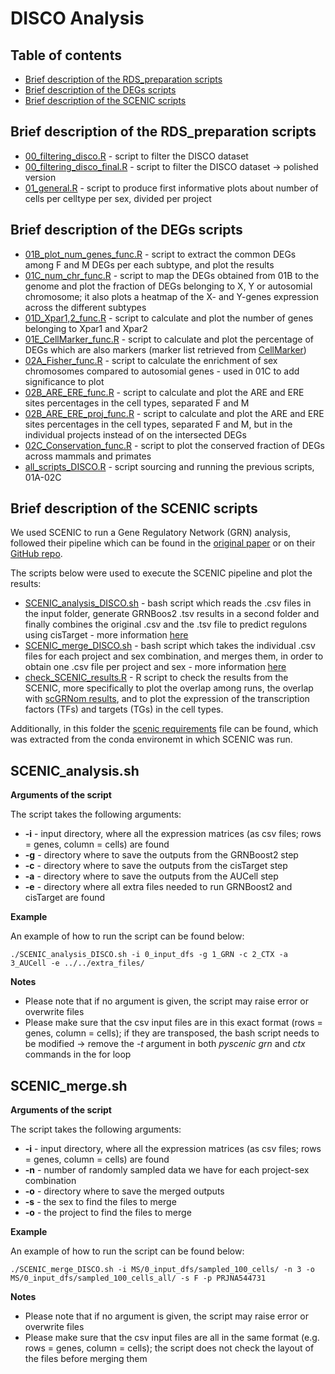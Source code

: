 # DISCO Analysis

## Table of contents
* [Brief description of the RDS_preparation scripts](#brief-description-of-the-rds_preparation-scripts)
* [Brief description of the DEGs scripts](#brief-description-of-the-degs-scripts)
* [Brief description of the SCENIC scripts](#brief-description-of-the-scenic-scripts)


## Brief description of the RDS_preparation scripts

* [00_filtering_disco.R](RDS_preparation/00_filtering_disco.R) - script to filter the DISCO dataset
* [00_filtering_disco_final.R](RDS_preparation/00_filtering_disco_final.R) - script to filter the DISCO dataset -> polished version
* [01_general.R](RDS_preparation/01_general.R) - script to produce first informative plots about number of cells per celltype per sex, divided per project

## Brief description of the DEGs scripts

* [01B_plot_num_genes_func.R](DEGs/01B_plot_num_genes_func.R) - script to extract the common DEGs among F and M DEGs per each subtype, and plot the results
* [01C_num_chr_func.R](DEGs/01C_num_chr_func.R) - script to map the DEGs obtained from 01B to the genome and plot the fraction of DEGs belonging to X, Y or autosomial chromosome; it also plots a heatmap of the X- and Y-genes expression across the different subtypes
* [01D_Xpar1,2_func.R](DEGs/01D_Xpar1,2_func.R) - script to calculate and plot the number of genes belonging to Xpar1 and Xpar2
* [01E_CellMarker_func.R](DEGs/01E_CellMarker_func.R) - script to calculate and plot the percentage of DEGs which are also markers (marker list retrieved from [CellMarker](http://bio-bigdata.hrbmu.edu.cn/CellMarker/))
* [02A_Fisher_func.R](DEGs/02A_Fisher_func.R) - script to calculate the enrichment of sex chromosomes compared to autosomial genes - used in 01C to add significance to plot
* [02B_ARE_ERE_func.R](DEGs/02B_ARE_ERE_func.R) - script to calculate and plot the ARE and ERE sites percentages in the cell types, separated F and M
* [02B_ARE_ERE_proj_func.R](DEGs/02B_ARE_ERE_proj_func.R) - script to calculate and plot the ARE and ERE sites percentages in the cell types, separated F and M, but in the individual projects instead of on the intersected DEGs
* [02C_Conservation_func.R](DEGs/02C_Conservation_func.R) - script to plot the conserved fraction of DEGs across mammals and primates
* [all_scripts_DISCO.R](DEGs/all_scripts_DISCO.R) - script sourcing and running the previous scripts, 01A-02C

## Brief description of the SCENIC scripts

We used SCENIC to run a Gene Regulatory Network (GRN) analysis, followed their pipeline which can be found in the [original paper](https://doi.org/10.1038/s41596-020-0336-2) or on their [GitHub repo](https://github.com/aertslab/SCENICprotocol). 

The scripts below were used to execute the SCENIC pipeline and plot the results:
* [SCENIC_analysis_DISCO.sh](SCENIC/SCENIC_analysis_DISCO.sh) - bash script which reads the .csv files in the input folder, generate GRNBoos2  .tsv results in a second folder and finally combines the original .csv and the .tsv file to predict regulons using cisTarget - more information [here](#scenic_analysis)
* [SCENIC_merge_DISCO.sh](SCENIC/SCENIC_merge_DISCO.sh) - bash script which takes the individual .csv files for each project and sex combination, and merges them, in order to obtain one .csv file per project and sex - more information [here](#scenic_merge)
* [check_SCENIC_results.R](SCENIC/check_SCENIC_results_DISCO.R) -  R script to check the results from the SCENIC, more specifically to plot the overlap among runs, the overlap with [scGRNom results](https://genomemedicine.biomedcentral.com/articles/10.1186/s13073-021-00908-9), and to plot the expression of the transcription factors (TFs) and targets (TGs) in the cell types. 

Additionally, in this folder the [scenic requirements](SCENIC/scenic_requirements.txt) file can be found, which was extracted from the conda environemt in which SCENIC was run. 

## SCENIC_analysis.sh

**Arguments of the script**

The script takes the following arguments:
* **-i** - input directory, where all the expression matrices (as csv files; rows = genes, column = cells) are found
* **-g** - directory where to save the outputs from the GRNBoost2 step
* **-c** - directory where to save the outputs from the cisTarget step
* **-a** - directory where to save the outputs from the AUCell step
* **-e** - directory where all extra files needed to run GRNBoost2 and cisTarget are found

**Example**

An example of how to run the script can be found below:

```shell
./SCENIC_analysis_DISCO.sh -i 0_input_dfs -g 1_GRN -c 2_CTX -a 3_AUCell -e ../../extra_files/
```

**Notes**

* Please note that if no argument is given, the script may raise error or overwrite files
* Please make sure that the csv input files are in this exact format (rows = genes, column = cells); if they are transposed, the bash script needs to be modified -> remove the *-t* argument in both *pyscenic grn* and *ctx* commands in the for loop



## SCENIC_merge.sh

**Arguments of the script**

The script takes the following arguments:
* **-i** - input directory, where all the expression matrices (as csv files; rows = genes, column = cells) are found
* **-n** - number of randomly sampled data we have for each project-sex combination
* **-o** - directory where to save the merged outputs
* **-s** - the sex to find the files to merge
* **-o** - the project to find the files to merge

**Example**

An example of how to run the script can be found below:

```shell
./SCENIC_merge_DISCO.sh -i MS/0_input_dfs/sampled_100_cells/ -n 3 -o MS/0_input_dfs/sampled_100_cells_all/ -s F -p PRJNA544731
```

**Notes**

* Please note that if no argument is given, the script may raise error or overwrite files
* Please make sure that the csv input files are all in the same format (e.g. rows = genes, column = cells); the script does not check the layout of the files before merging them
